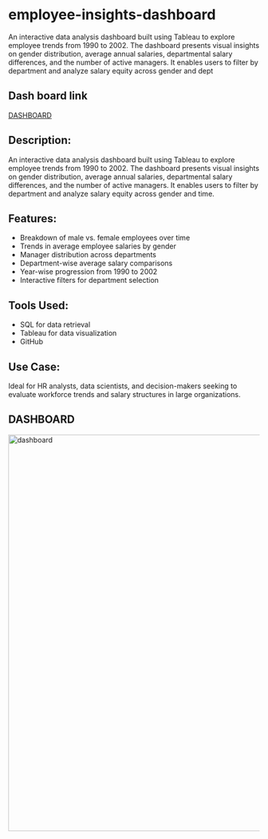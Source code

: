# employee-insights-dashboard
An interactive data analysis dashboard built using Tableau to explore employee trends from 1990 to 2002. The dashboard presents visual insights on gender distribution, average annual salaries, departmental salary differences, and the number of active managers. It enables users to filter by department and analyze salary equity across gender and dept

## Dash board link

<a href="https://github.com/Shanmugavel2003/Data-Analysis-Dashboard-1/blob/main/dashboard.png"> DASHBOARD <a>


## Description:
An interactive data analysis dashboard built using Tableau to explore employee trends from 1990 to 2002. The dashboard presents visual insights on gender distribution, average annual salaries, departmental salary differences, and the number of active managers. It enables users to filter by department and analyze salary equity across gender and time.

## Features:

- Breakdown of male vs. female employees over time
- Trends in average employee salaries by gender
- Manager distribution across departments
- Department-wise average salary comparisons
- Year-wise progression from 1990 to 2002
- Interactive filters for department selection

## Tools Used:
- SQL for data retrieval 
- Tableau for data visualization 
- GitHub

## Use Case:
Ideal for HR analysts, data scientists, and decision-makers seeking to evaluate workforce trends and salary structures in large organizations.

## DASHBOARD

<img width="1646" height="794" alt="dashboard" src="https://github.com/user-attachments/assets/46e820b7-d845-4467-bf19-976052665f1f" />


